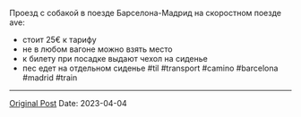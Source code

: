 Проезд с собакой в поезде Барселона-Мадрид на скоростном поезде ave:
- стоит 25€ к тарифу
- не в любом вагоне можно взять место
- к билету при посадке выдают чехол на сиденье 
- пес едет на отдельном сиденье
#til #transport #camino #barcelona #madrid #train

---
[Original Post](https://t.me/lev2tarragona/1038)
Date: 2023-04-04

